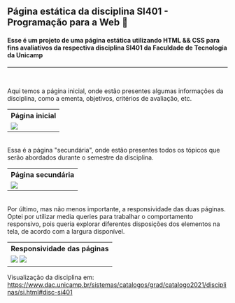 ## Página estática da disciplina SI401 - Programação para a Web :guitar:

#### Esse é um projeto de uma página estática utilizando HTML && CSS para fins avaliativos da respectiva disciplina SI401 da Faculdade de Tecnologia da Unicamp
----------


<br/>

Aqui temos a página inicial, onde estão presentes algumas informações da disciplina, como a ementa, objetivos, critérios de avaliação, etc.
<table>
  <tr>
    <th>
      Página inicial
    </th>
  </tr>
  <tr>
    <td>
      <img src="https://github.com/GutoRomagnolo/SI401-Page/blob/master/src/assets/principal.gif">
    </td>
  </tr>
</table>

<br/>
Essa é a página "secundária", onde estão presentes todos os tópicos que serão abordados durante o semestre da disciplina.
<table>
  <tr>
    <th>
      Página secundária
    </th>
  </tr>
  <tr>
    <td>
      <img src="https://github.com/GutoRomagnolo/SI401-Page/blob/master/src/assets/secundary.gif">
    </td>
  </tr>
</table>

<br/>
Por último, mas não menos importante, a responsividade das duas páginas. Optei por utilizar media queries para trabalhar o comportamento responsivo, pois queria explorar diferentes disposições dos elementos na tela, de acordo com a largura disponível.
<table>
  <tr>
    <th>
      Responsividade das páginas
    </th>
  </tr>
  <tr>
    <td>
      <img src="https://github.com/GutoRomagnolo/SI401-Page/blob/master/src/assets/responsive1.gif">
      <img src="https://github.com/GutoRomagnolo/SI401-Page/blob/master/src/assets/responsive2.gif">
    </td>
  </tr>
</table>




Visualização da disciplina em: https://www.dac.unicamp.br/sistemas/catalogos/grad/catalogo2021/disciplinas/si.html#disc-si401
